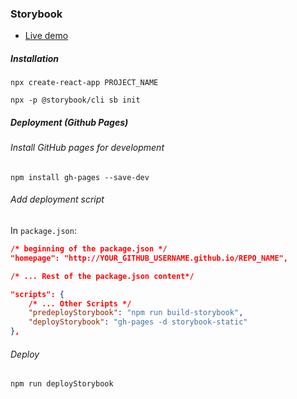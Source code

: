 ### Storybook
- [Live demo](https://hamidheyde.github.io/Storybook)
##### Installation
```
npx create-react-app PROJECT_NAME
```
```
npx -p @storybook/cli sb init
```

##### Deployment (Github Pages)
###### Install GitHub pages for development
```
npm install gh-pages --save-dev
```
###### Add deployment script
In `package.json`:
```json
/* beginning of the package.json */
"homepage": "http://YOUR_GITHUB_USERNAME.github.io/REPO_NAME",

/* ... Rest of the package.json content*/

"scripts": {
    /* ... Other Scripts */
    "predeployStorybook": "npm run build-storybook",
    "deployStorybook": "gh-pages -d storybook-static"
},
```
###### Deploy
```
npm run deployStorybook
```
